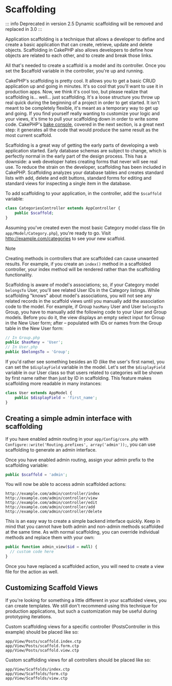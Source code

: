 # Scaffolding

::: info Deprecated in version 2.5
Dynamic scaffolding will be removed and replaced in 3.0
:::

Application scaffolding is a technique that allows a developer to
define and create a basic application that can create, retrieve,
update and delete objects. Scaffolding in CakePHP also allows
developers to define how objects are related to each other, and to
create and break those links.

All that's needed to create a scaffold is a model and its
controller. Once you set the \$scaffold variable in the controller,
you're up and running.

CakePHP's scaffolding is pretty cool. It allows you to get a basic
CRUD application up and going in minutes. It's so cool that you'll want
to use it in production apps. Now, we think it's cool too, but
please realize that scaffolding is... well... just scaffolding.
It's a loose structure you throw up real quick during the beginning
of a project in order to get started. It isn't meant to be
completely flexible, it's meant as a temporary way to get up and
going. If you find yourself really wanting to customize your logic
and your views, it's time to pull your scaffolding down in order to
write some code. CakePHP's [bake console](../console-and-shells), covered in the next
section, is a great next step: it generates all the code that would
produce the same result as the most current scaffold.

Scaffolding is a great way of getting the early parts of developing
a web application started. Early database schemas are subject to
change, which is perfectly normal in the early part of the design
process. This has a downside: a web developer hates creating forms
that never will see real use. To reduce the strain on the
developer, scaffolding has been included in CakePHP. Scaffolding
analyzes your database tables and creates standard lists with add,
delete and edit buttons, standard forms for editing and standard
views for inspecting a single item in the database.

To add scaffolding to your application, in the controller, add the
`$scaffold` variable:

``` php
class CategoriesController extends AppController {
    public $scaffold;
}
```

Assuming you've created even the most basic Category model class
file (in `app/Model/Category.php`), you're ready to go. Visit
<http://example.com/categories> to see your new scaffold.

> [!NOTE]
> Creating methods in controllers that are scaffolded can cause
> unwanted results. For example, if you create an `index()` method in a
> scaffolded controller, your index method will be rendered rather
> than the scaffolding functionality.

Scaffolding is aware of model's associations; so, if your
Category model `belongsTo` User, you'll see related User IDs in the
Category listings. While scaffolding "knows" about model's
associations, you will not see any related records in the scaffold
views until you manually add the association code to the model. For
example, if Group `hasMany` User and User `belongsTo` Group, you have
to manually add the following code to your User and Group models.
Before you do it, the view displays an empty
select input for Group in the New User form; after – populated with IDs
or names from the Group table in the New User form:

``` php
// In Group.php
public $hasMany = 'User';
// In User.php
public $belongsTo = 'Group';
```

If you'd rather see something besides an ID (like the user's first
name), you can set the `$displayField` variable in the model. Let's
set the `$displayField` variable in our User class so that users
related to categories will be shown by first name rather than just
by ID in scaffolding. This feature makes scaffolding more readable
in many instances:

``` php
class User extends AppModel {
    public $displayField = 'first_name';
}
```

## Creating a simple admin interface with scaffolding

If you have enabled admin routing in your `app/Config/core.php` with
`Configure::write('Routing.prefixes', array('admin'));`, you can
use scaffolding to generate an admin interface.

Once you have enabled admin routing, assign your admin prefix to the
scaffolding variable:

``` php
public $scaffold = 'admin';
```

You will now be able to access admin scaffolded actions:

    http://example.com/admin/controller/index
    http://example.com/admin/controller/view
    http://example.com/admin/controller/edit
    http://example.com/admin/controller/add
    http://example.com/admin/controller/delete

This is an easy way to create a simple backend interface quickly.
Keep in mind that you cannot have both admin and non-admin methods
scaffolded at the same time. As with normal scaffolding, you can
override individual methods and replace them with your own:

``` php
public function admin_view($id = null) {
  // custom code here
}
```

Once you have replaced a scaffolded action, you will need to create
a view file for the action as well.

## Customizing Scaffold Views

If you're looking for something a little different in your
scaffolded views, you can create templates. We still don't
recommend using this technique for production applications, but
such a customization may be useful during prototyping iterations.

Custom scaffolding views for a specific controller
(PostsController in this example) should be placed like so:

    app/View/Posts/scaffold.index.ctp
    app/View/Posts/scaffold.form.ctp
    app/View/Posts/scaffold.view.ctp

Custom scaffolding views for all controllers should be placed like so:

    app/View/Scaffolds/index.ctp
    app/View/Scaffolds/form.ctp
    app/View/Scaffolds/view.ctp
